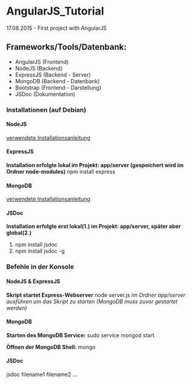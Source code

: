 # AngularJS_Tutorial
17.08.2015 - First project with AngularJS

## Frameworks/Tools/Datenbank:

- AngularJS (Frontend)
- NodeJS    (Backend)
- ExpressJS (Backend - Server)
- MongoDB   (Backend - Datenbank)
- Bootstrap (Frontend - Darstellung)
- JSDoc     (Dokumentation)

### Installationen (auf Debian)

#### NodeJS

[verwendete Installationsanleitung](https://github.com/joyent/node/wiki/installing-node.js-via-package-manager)

#### ExpressJS

**Installation erfolgte lokal im Projekt: app/server (gespeichert wird im Ordner node-modules)**
npm install express

#### MongoDB

[verwendete Installationsanleitung](http://docs.mongodb.org/manual/tutorial/install-mongodb-on-debian/)

#### JSDoc

**Installation erfolgte erst lokal(1.) im Projekt: app/server, später aber global(2.)**

1. npm install jsdoc
2. npm install jsdoc -g

### Befehle in der Konsole

#### NodeJS & ExpressJS

**Skript startet Express-Webserver**
node server.js *im Ordner app/server ausführen um das Skript zu starten (MongoDB muss zuvor gestartet werden)*

#### MongoDB

**Starten des MongoDB Service:**
sudo service mongod start

**Öffnen der MongoDB Shell:**
mongo

#### JSDoc

jsdoc filename1 filename2 ...







